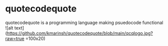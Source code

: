 # quotecodequote
quotecodequote is a programming language making psuedocode functional
![alt text](https://github.com/kmarinsh/quotecodequote/blob/main/qcqlogo.jpg?raw=true =100x20)
